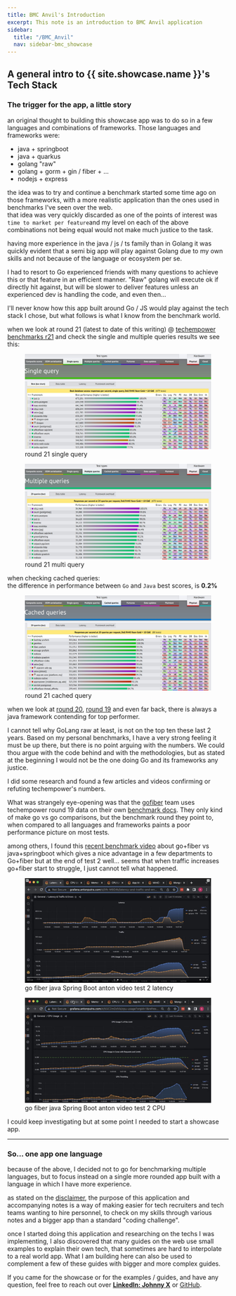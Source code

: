 ```yaml
---
title: BMC Anvil's Introduction
excerpt: This note is an introduction to BMC Anvil application
sidebar:
  title: "/BMC_Anvil"
  nav: sidebar-bmc_showcase
---
```


## A general intro to {{ site.showcase.name }}'s Tech Stack

### The trigger for the app, a little story

an original thought to building this showcase app was to do so in a few languages and combinations of frameworks. Those languages and
frameworks were:

* java + springboot
* java + quarkus
* golang "raw"
* golang + gorm + gin / fiber + ...
* nodejs + express

the idea was to try and continue a benchmark started some time ago on those frameworks, with a more realistic application than the ones used
in benchmarks I've seen over the web.<br>
that idea was very quickly discarded as one of the points of interest was `time to market per feature`and my level on each of the above
combinations not being equal would not make much justice to the task.

having more experience in the java / js / ts family than in Golang it was quickly evident that a semi big app will play against Golang due
to my own skills and not because of the language or ecosystem per se.

I had to resort to Go experienced friends with many questions to achieve this or that feature in an efficient manner. "Raw" golang will
execute ok if directly hit against, but will be slower to deliver features unless an experienced dev is handling the code, and even then...

I'll never know how this app built around Go / JS would play against the tech stack I chose, but what follows is what I know from the
benchmark world.

when we look at round 21 (latest to date of this writing)
@ [techempower benchmarks r21](https://www.techempower.com/benchmarks/#section=data-r21&test=db) and check the single and multiple queries
results we see this:
<figure>
    <a href="/assets/images/round21-single-query.jpeg"><img src="/assets/images/round21-single-query.jpeg" alt="r21 single query"></a>
  	<figcaption>round 21 single query</figcaption>
</figure>
<figure>
    <a href="/assets/images/round21-multi-query.jpeg"><img src="/assets/images/round21-multi-query.jpeg" alt="r21 multi query"></a>
  	<figcaption>round 21 multi query</figcaption>
</figure>

when checking cached queries:<br>
the difference in performance between `Go` and `Java` best scores, is **0.2%**
<figure>
    <a href="/assets/images/round21-cached-query.jpeg"><img src="/assets/images/round21-cached-query.jpeg" alt="r21 cached query"></a>
  	<figcaption>round 21 cached query</figcaption>
</figure>

when we look at [round 20](https://www.techempower.com/benchmarks/#section=data-r20&test=db),
[round 19](https://www.techempower.com/benchmarks/#section=data-r19&test=db) and even far back, there is always a java framework contending
for top performer.

I cannot tell why GoLang raw at least, is not on the top ten these last 2 years. Based on my personal benchmarks, I have a very strong
feeling it must be up there, but there is no point arguing with the numbers. We could thou argue with the code behind and with the
methodologies, but as stated at the beginning I would not be the one doing Go and its frameworks any justice.

I did some research and found a few articles and videos confirming or refuting techempower's numbers.

What was strangely eye-opening was that the [gofiber](https://gofiber.io/) team uses techempower round 19 data on their own
[benchmark docs](https://docs.gofiber.io/extra/benchmarks/#techempower). They only kind of make go vs go comparisons, but the benchmark
round they point to, when compared to all languages and frameworks paints a poor performance picture on most tests.

among others, I found this [recent benchmark video](https://www.youtube.com/watch?v=8CiErLxdaA8) about go+fiber vs java+springboot which
gives a nice advantage in a few departments to Go+fiber but at the end of test 2 well... seems that when traffic increases go+fiber start to
struggle, I just cannot tell what happened.

<figure>
    <a href="/assets/images/go-java-anton-video-test-2-latency.jpeg">
    <img src="/assets/images/go-java-anton-video-test-2-latency.jpeg" alt="go fiber java Spring Boot anton video test 2 latency"></a>
  	<figcaption>go fiber java Spring Boot anton video test 2 latency</figcaption>
</figure>
<figure>
    <a href="/assets/images/go-java-anton-video-test-2.jpeg">
    <img src="/assets/images/go-java-anton-video-test-2.jpeg" alt="go fiber java Spring Boot anton video test 2 CPU"></a>
  	<figcaption>go fiber java Spring Boot anton video test 2 CPU</figcaption>
</figure>

I could keep investigating but at some point I needed to start a showcase app.

---

### So... one app one language

because of the above, I decided not to go for benchmarking multiple languages, but to focus instead on a single more rounded app built with
a language in which I have more experience.

as stated on the [disclaimer](/bmc-showcase-intro-disclaimer), the purpose of this application and accompanying notes is a way of making easier
for tech recruiters and tech teams wanting to hire personnel, to check on my skills through various notes and a bigger app than a standard
"coding challenge".

once I started doing this application and researching on the techs I was implementing, I also discovered that many guides on the web use
small examples to explain their own tech, that sometimes are hard to interpolate to a real world app. What I am building here can also be
used
to complement a few of these guides with bigger and more complex guides.

If you came for the showcase or for the examples / guides, and have any question, feel free to reach out over
**[LinkedIn: Johnny X](https://www.linkedin.com/in/johnnyvera)** or [GitHub](https://github.com/JohnnyXavier).